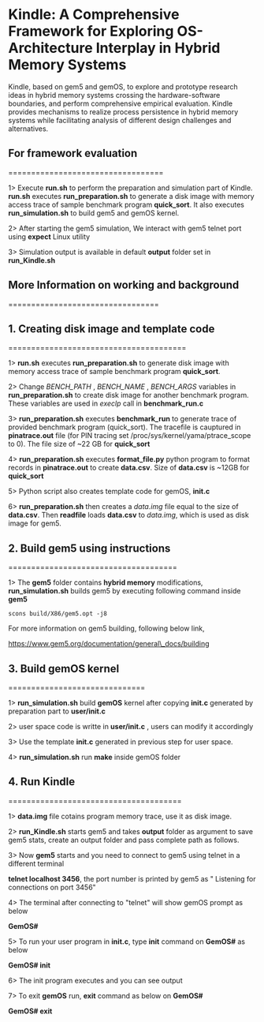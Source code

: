# Kindle: A Comprehensive Framework for Exploring OS-Architecture Interplay in Hybrid Memory Systems

Kindle, based on gem5 and gemOS, to explore and prototype research ideas in hybrid memory systems crossing the hardware-software boundaries, and perform comprehensive empirical evaluation. Kindle provides mechanisms to realize process persistence in hybrid memory systems while facilitating analysis of different design challenges and alternatives.

## For framework evaluation
==================================

1> Execute **run.sh** to perform the preparation and simulation part of Kindle. **run.sh** executes **run_preparation.sh** to  generate a disk image with memory access trace of sample benchmark program **quick\_sort**. It also executes **run_simulation.sh** to build gem5 and gemOS kernel.

2> After starting the gem5 simulation, We interact with gem5 telnet port using **expect** Linux utility

3> Simulation output is available in default **output** folder set in **run_Kindle.sh**

## More Information on working and background
=================================

## 1. Creating disk image and template code
=======================================

1> **run.sh** executes **run_preparation.sh** to  generate disk image with memory access trace of sample benchmark program **quick\_sort**.

2> Change *BENCH\_PATH* , *BENCH\_NAME* , *BENCH\_ARGS* variables in **run_preparation.sh** to create disk image for another benchmark program. These variables are used in *execlp* call in **benchmark\_run.c**

3> **run_preparation.sh** executes **benchmark\_run** to generate trace of provided benchmark program (quick\_sort). The tracefile is cauptured in **pinatrace.out** file (for PIN tracing set /proc/sys/kernel/yama/ptrace\_scope to 0). The file size of ~22 GB for **quick\_sort**

4> **run_preparation.sh** executes **format\_file.py** python program to format records in **pinatrace.out** to create **data.csv**. Size of **data.csv** is ~12GB for **quick\_sort**

5> Python script also creates template code for gemOS, **init.c**

6> **run_preparation.sh** then creates a *data.img* file equal to the size of **data.csv**. Then **readfile** loads **data.csv** to *data.img*, which is used as disk image for gem5.

## 2. Build gem5 using instructions 
=====================================

1> The **gem5** folder contains **hybrid memory** modifications, **run_simulation.sh** builds gem5 by executing following command inside **gem5**

`scons build/X86/gem5.opt -j8`

For more information on gem5 building, following below link,

https://www.gem5.org/documentation/general\_docs/building

## 3. Build gemOS kernel
==============================

1> **run_simulation.sh** build **gemOS** kernel after copying **init.c** generated by preparation part to **user/init.c** 

2> user space code is writte in **user/init.c** , users can modify it accordingly

3> Use the template **init.c** generated in previous step for user space.

4>  **run_simulation.sh** run **make** inside gemOS folder

## 4. Run Kindle
======================================

1> **data.img** file cotains program memory trace, use it as disk image.

2> **run_Kindle.sh** starts gem5 and takes **output** folder as argument to save gem5 stats, create an output folder and pass complete path as follows.

3> Now **gem5** starts and you need to connect to gem5 using telnet in a different terminal

**telnet localhost 3456**, the port number is printed by gem5 as " Listening for connections on port 3456"

4> The terminal after connecting to "telnet" will show gemOS prompt as below

**GemOS#**

5> To run your user program in **init.c**, type **init** command on **GemOS#** as below

**GemOS# init**

6> The init program executes and you can see output

7> To exit **gemOS** run, **exit** command as below on **GemOS#**

**GemOS# exit**



